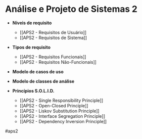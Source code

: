 
# Análise e Projeto de Sistemas 2

- **Níveis de requisito**
	- [[APS2 - Requisitos de Usuário]]
	- [[APS2 - Requisitos de Sistema]]
- **Tipos de requisito**
	- [[APS2 - Requisitos Funcionais]]
	- [[APS2 - Requisitos Não-Funcionais]]
- **Modelo de casos de uso**
- **Modelo de classes de análise**

- **Princípios S.O.L.I.D.**
	- [[APS2 - Single Responsibility Principle]]
	- [[APS2 - Open-Closed Principle]]
	- [[APS2 - Liskov Substitution Principle]]
	- [[APS2 - Interface Segregation Principle]]
	- [[APS2 - Dependency Inversion Principle]]


#aps2


